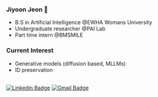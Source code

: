 ### Jiyoon Jeon 🐶

- B.S in Artificial Intelligence @EWHA Womans University<br>
- Undergraduate researcher @PAI Lab<br>
- Part time intern @BMSMILE<br>

### Current Interest 
- Generative models (diffusion based, MLLMs)
- ID preservation <br><br>


[![Linkedin Badge](https://img.shields.io/badge/-LinkedIn-blue?style=flat-square&logo=Linkedin&logoColor=white&link=https://www.linkedin.com/in/jiyoonjeonai/)](https://www.linkedin.com/in/jiyoonjeonai/)
[![Gmail Badge](https://img.shields.io/badge/Gmail-d14836?style=flat-square&logo=Gmail&logoColor=white&link=mailto:jyunejeon@gmail.com)](mailto:jyunejeon@gmail.com)

